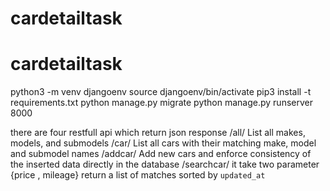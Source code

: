 # cardetailtask
# cardetailtask
python3 -m venv djangoenv 
source djangoenv/bin/activate
pip3 install -t requirements.txt
python manage.py migrate
python manage.py runserver 8000

there are four restfull api which return json response 
/all/  List all makes, models, and submodels
/car/ List all cars with their matching make, model and submodel names
/addcar/ Add new cars and enforce consistency of the inserted data directly in the database
/searchcar/ it take two parameter {price , mileage}
return a list of matches sorted by `updated_at` 
